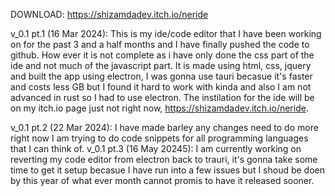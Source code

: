 DOWNLOAD: https://shizamdadev.itch.io/neride

v_0.1 pt.1 (16 Mar 2024): This is my ide/code editor that I have been working on for the past 3 and a half months and I have finally pushed the code to github.
How ever it is not complete as i have only done the css part of the ide and not much of the javascript part.
It is made using html, css, jquery and built the app using electron, I was gonna use tauri becasue it's faster and costs less GB but I found it hard to work with kinda and also I am not advanced in rust so I had to use electron.
The instilation for the ide will be on my itch.io page just not right now, https://shizamdadev.itch.io/neride.

v_0.1 pt.2 (22 Mar 2024): I have made barley any changes need to do more right now I am trying to do code snippets for all programming languages that I can think of.
v_0.1 pt.3 (16 May 20245): I am currently working on reverting my code editor from electron back to trauri, it's gonna take some time to get it setup becasue I have run into a few issues but I shoud be doen by this year of what ever month cannot promis to have it released sooner. 
